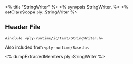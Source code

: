 <% title "StringWriter" %>
<% synopsis 
StringWriter.
%>
<% setClassScope ply::StringWriter %>

## Header File

`#include <ply-runtime/io/text/StringWriter.h>`

Also included from `<ply-runtime/Base.h>`.

<% dumpExtractedMembers ply::StringWriter %>
